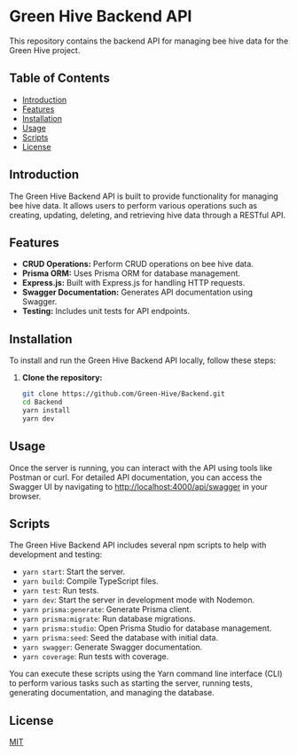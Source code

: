 # Green Hive Backend API

This repository contains the backend API for managing bee hive data for the Green Hive project.

## Table of Contents

- [Introduction](#introduction)
- [Features](#features)
- [Installation](#installation)
- [Usage](#usage)
- [Scripts](#scripts)
- [License](#license)

## Introduction

The Green Hive Backend API is built to provide functionality for managing bee hive data. It allows users to perform various operations such as creating, updating, deleting, and retrieving hive data through a RESTful API.

## Features

- **CRUD Operations:** Perform CRUD operations on bee hive data.
- **Prisma ORM:** Uses Prisma ORM for database management.
- **Express.js:** Built with Express.js for handling HTTP requests.
- **Swagger Documentation:** Generates API documentation using Swagger.
- **Testing:** Includes unit tests for API endpoints.

## Installation

To install and run the Green Hive Backend API locally, follow these steps:

1. **Clone the repository:**

   ```bash
   git clone https://github.com/Green-Hive/Backend.git
   cd Backend
   yarn install
   yarn dev
   ```

## Usage

Once the server is running, you can interact with the API using tools like Postman or curl. For detailed API documentation, you can access the Swagger UI by navigating to [http://localhost:4000/api/swagger](http://localhost:4000/api/swagger) in your browser.

## Scripts

The Green Hive Backend API includes several npm scripts to help with development and testing:

- `yarn start`: Start the server.
- `yarn build`: Compile TypeScript files.
- `yarn test`: Run tests.
- `yarn dev`: Start the server in development mode with Nodemon.
- `yarn prisma:generate`: Generate Prisma client.
- `yarn prisma:migrate`: Run database migrations.
- `yarn prisma:studio`: Open Prisma Studio for database management.
- `yarn prisma:seed`: Seed the database with initial data.
- `yarn swagger`: Generate Swagger documentation.
- `yarn coverage`: Run tests with coverage.

You can execute these scripts using the Yarn command line interface (CLI) to perform various tasks such as starting the server, running tests, generating documentation, and managing the database.


## License

[MIT](https://choosealicense.com/licenses/mit/)